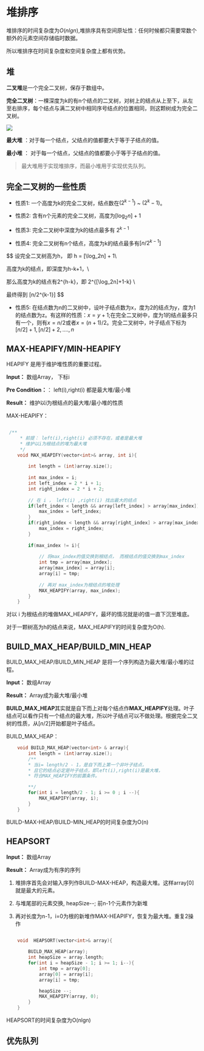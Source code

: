 # 堆排序

堆排序的时间复杂度为$O(nlgn)$,堆排序具有空间原址性：任何时候都只需要常数个额外的元素空间存储临时数据。

所以堆排序在时间复杂度和空间复杂度上都有优势。

## 堆

**二叉堆**是一个完全二叉树，保存于数组中。

**完全二叉树**：一棵深度为k的有n个结点的二叉树，对树上的结点从上至下，从左至右排序，每个结点与满二叉树中相同序号结点的位置相同，则这颗树成为完全二叉树。



![](https://gitee.com/existorlive/exist-or-live-pic/raw/master/16446743-4920b060d099d63c.png)


**最大堆** ：对于每一个结点，父结点的值都要大于等于子结点的值。

**最小堆** ： 对于每一个结点，父结点的值都要小于等于子结点的值。

> 最大堆用于实现堆排序，而最小堆用于实现优先队列。

## 完全二叉树的一些性质

- 性质1:  一个高度为k的完全二叉树，结点数在$(2^{k-1})$ ~ $(2^k-1)$。

- 性质2: 含有n个元素的完全二叉树，高度为$[\log_2n]+1$

- 性质3: 完全二叉树中深度为k的结点最多有 $2^{k-1}$

- 性质4: 完全二叉树有n个结点，高度为k的结点最多有$[n/2^{k-1}]$  

$$
设完全二叉树高为h， 即 h = [\log_2n] + 1\\

高度为k的结点，即深度为h-k+1，\\ 

那么高度为k的结点有2^{h-k}，即 2^{[\log_2n]+1-k} \\

最终得到 [n/2^{k-1}]
$$

- 性质5: 在结点数为n的二叉树中，设叶子结点数为x，度为2的结点为y，度为1的结点数为z。有这样的性质：$x=y+1$;在完全二叉树中，度为1的结点最多只有一个，则有$x=n/2$或者$x=(n+1)/2$。完全二叉树中，叶子结点下标为$[n/2]+1,[n/2]+2,....,n$

## MAX-HEAPIFY/MIN-HEAPIFY

HEAPIFY 是用于维护堆性质的重要过程。

**Input：** 数组Array， 下标i

**Pre Condition：**： left(i),right(i) 都是最大堆/最小堆

**Result：** 维护以i为根结点的最大堆/最小堆的性质

MAX-HEAPIFY：

```c++

 /**
     * 前提： left(i),right(i) 必须不存在，或者是最大堆
     * 维护以i为根结点的堆为最大堆
     */
    void MAX_HEAPIFY(vector<int>& array, int i){
       
        int length = (int)array.size();
        
        int max_index = i;
        int left_index = 2 * i + 1;
        int right_index = 2 * i + 2;
        
        // 在 i ， left(i) ,right(i) 找出最大的结点
        if(left_index < length && array[left_index] > array[max_index]) {
            max_index = left_index;
        }
        if(right_index < length && array[right_index] > array[max_index] ){
            max_index = right_index;
        }
        
        if(max_index != i){
            
            // 将max_index的值交换到根结点， 而根结点的值交换到max_index
            int tmp = array[max_index];
            array[max_index] = array[i];
            array[i] = tmp;
            
            // 再对 max_index为根结点的堆处理
            MAX_HEAPIFY(array, max_index);
        }
    }


```

对以 i 为根结点的堆做MAX_HEAPIFY，最坏的情况就是i的值一直下沉至堆底。

对于一颗树高为h的结点来说，MAX_HEAPIFY的时间复杂度为O(h).


## BUILD_MAX_HEAP/BUILD_MIN_HEAP

BUILD_MAX_HEAP/BUILD_MIN_HEAP 是将一个序列构造为最大堆/最小堆的过程。

**Input：** 数组Array

**Result：** Array成为最大堆/最小堆

**BUILD_MAX_HEAP**其实就是自下而上对每个结点作**MAX_HEAPIFY**处理。叶子结点可以看作只有一个结点的最大堆，所以叶子结点可以不做处理。根据完全二叉树的性质，从$[n/2]$开始都是叶子结点。



BUILD_MAX_HEAP：

```c++
    void BUILD_MAX_HEAP(vector<int> & array){
        int length = (int)array.size();
        /**
        * 当i= length/2 - 1，是自下而上第一个非叶子结点，
        * 且它的结点必定是叶子结点，即left(i),right(i)是最大堆，
        * 符合MAX_HEAPIFY的前置条件。

        **/
        for(int i = length/2 - 1; i >= 0 ; i --){
            MAX_HEAPIFY(array, i);
        }
    }
```

BUILD-MAX-HEAP/BUILD-MIN_HEAP的时间复杂度为O(n)

## HEAPSORT

**Input：** 数组Array

**Result：** Array成为有序的序列

1. 堆排序首先会对输入序列作BUILD-MAX-HEAP，构造最大堆。这样array[0]就是最大的元素。

2. 与堆尾部的元素交换, heapSize--; 前n-1个元素作为新堆

3. 再对长度为n-1，i=0为根的新堆作MAX-HEAPIFY，恢复为最大堆。重复2操作


```c++

    void  HEAPSORT(vector<int>& array){
        
        BUILD_MAX_HEAP(array);   
        int heapSize = array.length; 
        for(int i = heapSize - 1; i >= 1; i--){
            int tmp = array[0];
            array[0] = array[i];
            array[i] = tmp;

            heapSize --;
            MAX_HEAPIFY(array, 0);
        }
    }

```

HEAPSORT的时间复杂度为O(nlgn)

## 优先队列
























